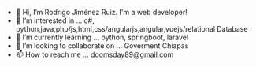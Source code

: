 - 👋 Hi, I’m Rodrigo Jiménez Ruiz. I'm a web developer!
- 👀 I’m interested in ... c#, python,java,php/js,html,css/angularjs,angular,vuejs/relational Database
- 🌱 I’m currently learning ... python, springboot, laravel
- 💞️ I’m looking to collaborate on ... Goverment Chiapas
- 📫 How to reach me ... doomsday89@gmail.com

<!---
doomsday89/doomsday89 is a ✨ special ✨ repository because its `README.md` (this file) appears on your GitHub profile.
You can click the Preview link to take a look at your changes.
--->
